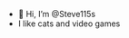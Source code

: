 - 👋 Hi, I’m @Steve115s
- I like cats and video games

<!---
Steve115s/Steve115s is a ✨ special ✨ repository because its `README.md` (this file) appears on your GitHub profile.
You can click the Preview link to take a look at your changes.
--->
